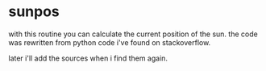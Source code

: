 # sunpos

with this routine you can calculate the current position of the sun.
the code was rewritten from python code i've found on stackoverflow.

later i'll add the sources when i find them again.
